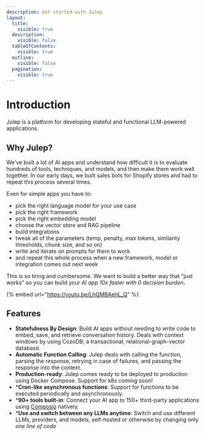 ```yaml
---
description: Get started with Julep
layout:
  title:
    visible: true
  description:
    visible: false
  tableOfContents:
    visible: true
  outline:
    visible: false
  pagination:
    visible: true
---
```


# Introduction

Julep is a platform for developing stateful and functional LLM-powered applications.

## Why Julep?

We've built a lot of AI apps and understand how difficult it is to evaluate hundreds of tools, techniques, and models, and then make them work well together. In our early days, we built sales bots for Shopify stores and had to repeat this process several times.

Even for simple apps you have to:

* pick the right language model for your use case
* pick the right framework
* pick the right embedding model
* choose the vector store and RAG pipeline
* build integrations&#x20;
* tweak all of the parameters (temp, penalty, max tokens, similarity thresholds, chunk size, and so on)&#x20;
* write and iterate on prompts for them to work
* and repeat this whole process when a new framework, model or integration comes out next week

This is so tiring and cumbersome. We want to build a better way that "just works" so you can build your _AI app 10x faster with 0 decision burden_**.**



{% embed url="https://youtu.be/LhQMBAehL_Q" %}

## Features

* **Statefulness By Design**: Build AI apps without needing to write code to embed, save, and retrieve conversation history. Deals with context windows by using CozoDB; a transactional, relational-graph-vector database.
* **Automatic Function Calling**: Julep deals with calling the function, parsing the response, retrying in case of failures, and passing the response into the context.
* **Production-ready**: Julep comes ready to be deployed to production using Docker Compose. Support for k8s coming soon!
* \***Cron-like asynchronous functions**: Support for functions to be executed periodically and asynchronously.
* \***90+ tools built-in**: Connect your AI app to 150+ third-party applications using [Composio](https://composio.dev/) natively.
* \***Use and switch between any LLMs anytime**: Switch and use different LLMs, providers, and models, self-hosted or otherwise by changing only _one line of code_
